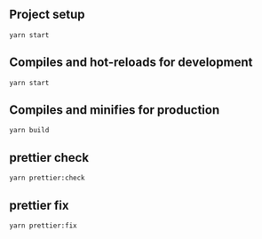 ## Project setup

`yarn start`

## Compiles and hot-reloads for development

`yarn start`

## Compiles and minifies for production

`yarn build`

## prettier check

`yarn prettier:check`

## prettier fix

`yarn prettier:fix`
